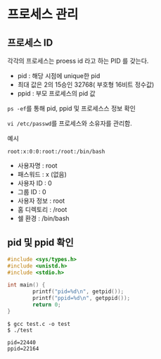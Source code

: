 # 프로세스 관리 

## 프로세스 ID
각각의 프로세스는 proess id 라고 하는 PID 를 갖는다. 

- pid : 해당 시점에 unique한 pid
- 최대 값은 2의 15승인 32768( 부호형 16비트 정수값)
- ppid : 부모 프로세스의 pid 값

`ps -ef`를 통해 pid, ppid 및 프로세스스 정보 확인

`vi /etc/passwd`를 프로세스와 소유자를 관리함. 

예시
```
root:x:0:0:root:/root:/bin/bash
```
- 사용자명 : root
- 패스워드 : x (없음)
- 사용자 ID : 0
- 그룹 ID : 0
- 사용자 정보 : root
- 홈 디렉토리 : /root
- 쉘 환경 : /bin/bash

## pid 및 ppid 확인
```c
#include <sys/types.h>
#include <unistd.h>
#include <stdio.h>

int main() {
        printf("pid=%d\n", getpid());
        printf("ppid=%d\n", getppid());
        return 0;
}
```

```
$ gcc test.c -o test
$ ./test

pid=22440
ppid=22164
```

